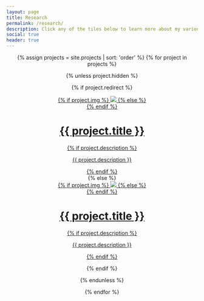 ```yaml
---
layout: page
title: Research
permalink: /research/
description: Click any of the tiles below to learn more about my various research projects
social: true
header: true
---
```


<center>
{% assign projects = site.projects | sort: 'order' %}
{% for project in projects %}

{% unless project.hidden %}

{% if project.redirect %}
<div class="project">
    <div class="thumbnail">
        <a href="{{ project.redirect }}" target="_blank">
        {% if project.img %}
        <img class="thumbnail" src="{{ project.img | prepend: site.baseurl | prepend: site.url }}"/>
        {% else %}
        <div class="thumbnail blankbox"></div>
        {% endif %}    
        <div>
            <span>
                <h1>{{ project.title }}</h1>
                {% if project.description %}
                <br/>
                <p>{{ project.description }}</p>
                {% endif %}
            </span>
        </div>
        </a>
    </div>
</div>
{% else %}

<div class="project ">
    <div class="thumbnail">
        <a href="{{ project.url | prepend: site.baseurl | prepend: site.url }}">
        {% if project.img %}
        <img class="thumbnail" src="{{ project.img | prepend: site.baseurl | prepend: site.url }}"/>
        {% else %}
        <div class="thumbnail blankbox"></div>
        {% endif %}    
        <div>
            <span>
                <h1>{{ project.title }}</h1>
                {% if project.description %}
                <br/>
                <p>{{ project.description }}</p>
                {% endif %}
            </span>
        </div>
        </a>
    </div>
</div>

{% endif %}

{% endunless %}

{% endfor %}
</center>